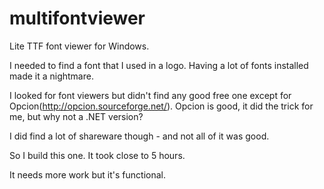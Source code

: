 multifontviewer
===============

Lite TTF font viewer for Windows.

I needed to find a font that I used in a logo. Having a lot of fonts installed made it a nightmare.

I looked for font viewers but didn't find any good free one except for Opcion(http://opcion.sourceforge.net/). Opcion is good, it did the trick for me, but why not a .NET version?

I did find a lot of shareware though - and not all of it was good.

So I build this one. It took close to 5 hours.

It needs more work but it's functional. 
